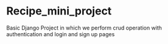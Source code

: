 # Recipe_mini_project
Basic Django Project in which we perform crud operation with authentication and login and sign up pages  
